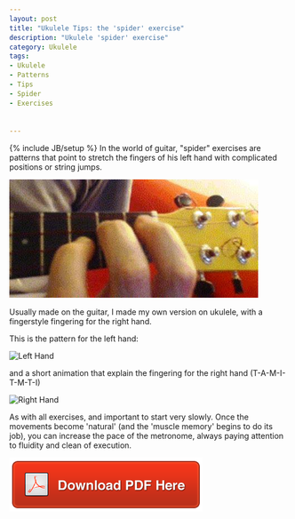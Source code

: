 ```yaml
---
layout: post
title: "Ukulele Tips: the 'spider' exercise"
description: "Ukulele 'spider' exercise"
category: Ukulele
tags: 
- Ukulele
- Patterns
- Tips
- Spider
- Exercises


---
```

{% include JB/setup %}
In the world of guitar, "spider" exercises are patterns that point to stretch the fingers of his left hand with complicated positions or string jumps.

![Ukulele](/images/spider.jpg)
<!-- more -->

Usually made on the guitar, I made my own version on ukulele, with a fingerstyle fingering for the right hand.

This is the pattern for the left hand:

![Left Hand](/images/spider1-crop.gif)

and a short animation that explain the fingering for the right hand (T-A-M-I-T-M-T-I)

![Right Hand](/images/spider2-crop.gif)

As with all exercises, and important to start very slowly. Once the movements become 'natural' (and the 'muscle memory' begins to do its job), you can increase the pace of the metronome, always paying attention to fluidity and clean of execution.

[![Download!](/images/Download-PDF-Button.png)](/files/UkuSpider.pdf)